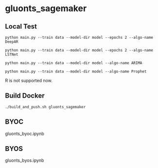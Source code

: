 # gluonts_sagemaker

## Local Test

`python main.py --train data --model-dir model --epochs 2 --algo-name DeepAR`

`python main.py --train data --model-dir model --epochs 2 --algo-name LSTNet`

`python main.py --train data --model-dir model --algo-name ARIMA`

`python main.py --train data --model-dir model --algo-name Prophet`

R is not supported now.

## Build Docker

`./build_and_push.sh gluonts_sagemaker`

## BYOC

gluonts_byoc.ipynb

## BYOS

gluonts_byos.ipynb